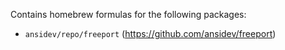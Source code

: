 Contains homebrew formulas for the following packages:
  - `ansidev/repo/freeport` (https://github.com/ansidev/freeport)
